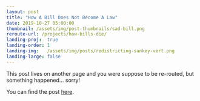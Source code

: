 ```yaml
---
layout: post
title: "How A Bill Does Not Become A Law"
date: 2019-10-27 05:00:00
thumbnail: /assets/img/post-thumbnails/sad-bill.png
reroute-url: /projects/how-bills-die/
landing-proj:  true
landing-order: 1
landing-img:   /assets/img/posts/redistricting-sankey-vert.png
landing-large: false
---
```


This post lives on another page and you were suppose to be re-routed, but something happened... sorry!

You can find the post [here](/projects/how-bills-die/).

<script>
    window.location = '/projects/how-bills-die/';
</script>
